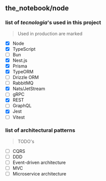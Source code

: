 ## the_notebook/node

### list of *tecnologia*'s used in this project
> Used in production are marked
- [x] Node
- [x] TypeScript 
- [ ] Bun
- [x] Nest.js
- [x] Prisma
- [x] TypeORM
- [ ] Drizzle ORM
- [ ] RabbitMQ
- [x] Nats/JetStream
- [ ] gRPC
- [x] REST
- [ ] GraphQL
- [x] Jest
- [ ] Vitest

### list of architectural patterns
> TODO's
- [ ] CQRS
- [ ] DDD
- [ ] Event-driven architecture
- [ ] MVC
- [ ] Microservice architecture
